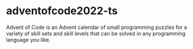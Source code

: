# adventofcode2022-ts
Advent of Code is an Advent calendar of small programming puzzles for a variety of skill sets and skill levels that can be solved in any programming language you like.
